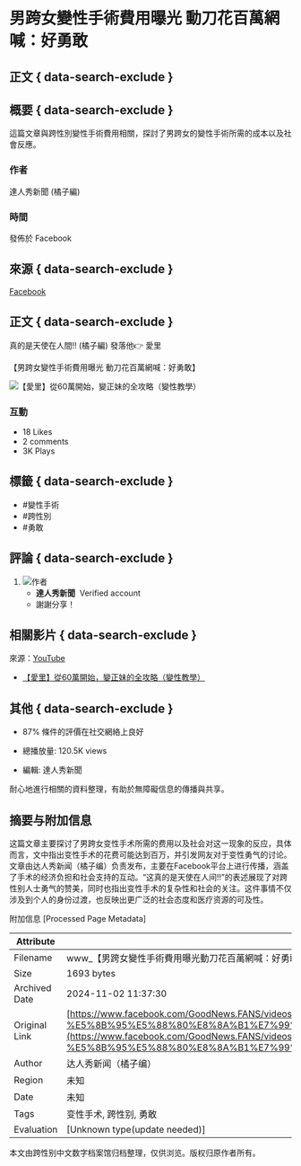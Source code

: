 # 男跨女變性手術費用曝光 動刀花百萬網喊：好勇敢

## 正文 { data-search-exclude }


## 概要 { data-search-exclude }
這篇文章與跨性別變性手術費用相關，探討了男跨女的變性手術所需的成本以及社會反應。

### 作者
達人秀新聞 (橘子編)

### 時間
發佈於 Facebook

## 來源 { data-search-exclude }
[Facebook](https://www.facebook.com/GoodNews.FANS/videos/1807785576381961)

## 正文 { data-search-exclude }
真的是天使在人間!! (橘子編) 發落他👉 愛里

【男跨女變性手術費用曝光 動刀花百萬網喊：好勇敢】

![【愛里】從60萬開始，變正妹的全攻略（變性教學）](https://external-sjc3-1.xx.fbcdn.net/emg1/v/t13/14790293800787245702?url=https%3A%2F%2Fi.ytimg.com%2Fvi%2FVApMSbuyuCY%2Fmaxresdefault.jpg&fb_obo=1&utld=ytimg.com&stp=c0.5000x0.5000f_dst-emg0_p98x98_q75&ccb=13-1&oh=06_Q399otOKGRb5K0Uv_bmz_ud2Cp2PhPf9Lkyky6zlnyXxRs4&oe=6728049B&_nc_sid=4c006c)

### 互動
- 18 Likes
- 2 comments
- 3K Plays

## 標籤 { data-search-exclude }
- #變性手術
- #跨性別
- #勇敢

## 評論 { data-search-exclude }
1. ![作者](https://static.xx.fbcdn.net/rsrc.php/v3/yw/r/8iuTX4LlGZO.png)
   - **達人秀新聞**  Verified account
   - 謝謝分享！

## 相關影片 { data-search-exclude }
來源：[YouTube](https://youtu.be/VApMSbuyuCY) 

- [【愛里】從60萬開始，變正妹的全攻略（變性教學）](https://l.facebook.com/l.php?u=https%3A%2F%2Fyoutu.be%2FVApMSbuyuCY&h=AT11saou1kkdxJsxi57LsMMG3bUDJp1svMtUpHN2h9GSM6fLmZdIzs1YqyDjYN1iSD2__QT8o0XXpATPqVQ96wWEjb0-rFoNqv7H_FHhk_v8j7TvxdJ4jstNzAwFiqTGZlBlbMcmWZuZZwABZhNuPU9H&__tn__=R)

## 其他  { data-search-exclude }
- 87% 條件的評價在社交網絡上良好

- 總播放量: 120.5K views

- 編輯: 達人秀新聞

耐心地進行相關的資料整理，有助於無障礙信息的傳播與共享。

## 摘要与附加信息

<!-- tcd_abstract -->
这篇文章主要探讨了男跨女变性手术所需的费用以及社会对这一现象的反应，具体而言，文中指出变性手术的花费可能达到百万，并引发网友对于变性勇气的讨论。文章由达人秀新闻（橘子编）负责发布，主要在Facebook平台上进行传播，涵盖了手术的经济负担和社会支持的互动。“这真的是天使在人间!!”的表述展现了对跨性别人士勇气的赞美，同时也指出变性手术的复杂性和社会的关注。这件事情不仅涉及到个人的身份过渡，也反映出更广泛的社会态度和医疗资源的可及性。
<!-- tcd_abstract_end -->

附加信息 [Processed Page Metadata]

| Attribute       | Value                                  |
|-----------------|----------------------------------------|
| Filename        | www_【男跨女變性手術費用曝光動刀花百萬網喊：好勇敢】__真的是_.md                             |
| Size            | 1693 bytes                           |
| Archived Date   | 2024-11-02 11:37:30                             |
| Original Link   | [https://www.facebook.com/GoodNews.FANS/videos/%E7%94%B7%E8%B7%A8%E5%A5%B3%E8%AE%8A%E6%80%A7%E6%89%8B%E8%A1%93%E8%B2%BB%E7%94%A8%E6%9B%9D%E5%85%89-%E5%8B%95%E5%88%80%E8%8A%B1%E7%99%BE%E8%90%AC%E7%B6%B2%E5%96%8A%E5%A5%BD%E5%8B%87%E6%95%A2/1807785576381961/](https://www.facebook.com/GoodNews.FANS/videos/%E7%94%B7%E8%B7%A8%E5%A5%B3%E8%AE%8A%E6%80%A7%E6%89%8B%E8%A1%93%E8%B2%BB%E7%94%A8%E6%9B%9D%E5%85%89-%E5%8B%95%E5%88%80%E8%8A%B1%E7%99%BE%E8%90%AC%E7%B6%B2%E5%96%8A%E5%A5%BD%E5%8B%87%E6%95%A2/1807785576381961/)                       |
| Author          | 达人秀新闻（橘子编）                               |
| Region          | 未知                               |
| Date            | 未知                                 |
| Tags            | 变性手术, 跨性别, 勇敢                                 |
| Evaluation            | [Unknown type(update needed)]                                 |
<!-- tcd_table_end -->

本文由跨性别中文数字档案馆归档整理，仅供浏览。版权归原作者所有。
